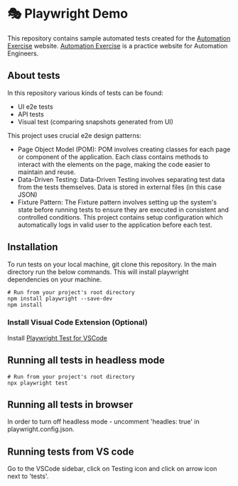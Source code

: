 # 🎭 Playwright Demo

This repository contains sample automated tests created for the [Automation Exercise](https://automationexercise.com) website.
[Automation Exercise](https://automationexercise.com) is a practice website for Automation Engineers.

## About tests
In this repository various kinds of tests can be found:
- UI e2e tests
- API tests
- Visual test (comparing snapshots generated from UI)

This project uses crucial e2e design patterns:
- Page Object Model (POM): POM involves creating classes for each page or component of the application. Each class contains methods to interact with the elements on the page, making the code easier to maintain and reuse.
- Data-Driven Testing: Data-Driven Testing involves separating test data from the tests themselves. Data is stored in external files (in this case JSON)
- Fixture Pattern: The Fixture pattern involves setting up the system's state before running tests to ensure they are executed in consistent and controlled conditions. This project contains setup configuration which automatically logs in valid user to the application before each test.

## Installation
To run tests on your local machine, git clone this repository. In the main directory run the below commands. This will install playwright dependencies on your machine.

```Shell
# Run from your project's root directory
npm install playwright --save-dev
npm install 
```
### Install Visual Code Extension (Optional)
Install [Playwright Test for VSCode](https://marketplace.visualstudio.com/items?itemName=ms-playwright.playwright)

## Running all tests in headless mode
```Shell
# Run from your project's root directory
npx playwright test
```

## Running all tests in browser
In order to turn off headless mode - uncomment 'headles: true' in playwright.config.json.

## Running tests from VS code 
Go to the VSCode sidebar, click on Testing icon and click on arrow icon next to 'tests'.
